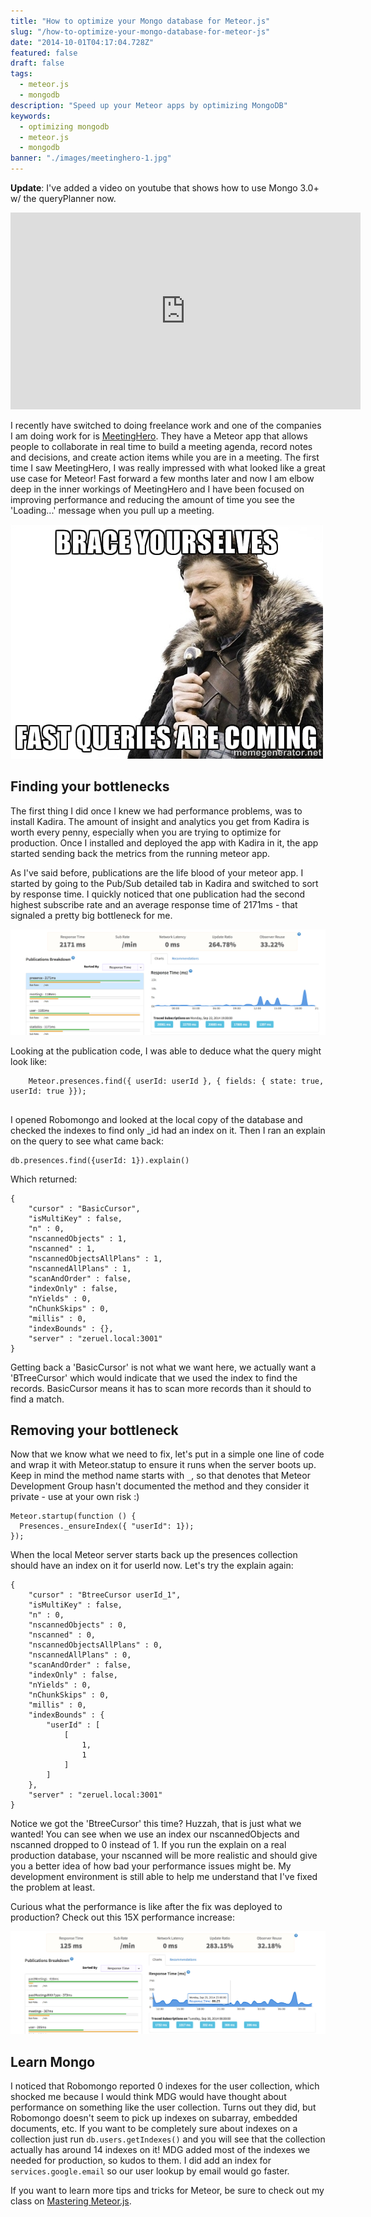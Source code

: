 ```yaml
---
title: "How to optimize your Mongo database for Meteor.js"
slug: "/how-to-optimize-your-mongo-database-for-meteor-js"
date: "2014-10-01T04:17:04.728Z"
featured: false
draft: false
tags:
  - meteor.js
  - mongodb
description: "Speed up your Meteor apps by optimizing MongoDB"
keywords:
  - optimizing mongodb
  - meteor.js
  - mongodb
banner: "./images/meetinghero-1.jpg"
---
```


**Update**: I've added a video on youtube that shows how to use Mongo 3.0+ w/ the queryPlanner now.

<iframe width="560" height="315" src="https://www.youtube.com/embed/z9-9PCaEpbU" frameborder="0" allowfullscreen></iframe>

I recently have switched to doing freelance work and one of the companies I am doing work for is [MeetingHero](http://www.meetinghero.com/). They have a Meteor app that allows people to collaborate in real time to build a meeting agenda, record notes and decisions, and create action items while you are in a meeting. The first time I saw MeetingHero, I was really impressed with what looked like a great use case for Meteor! Fast forward a few months later and now I am elbow deep in the inner workings of MeetingHero and I have been focused on improving performance and reducing the amount of time you see the 'Loading...' message when you pull up a meeting.

![fast-mongo-queries](./images/fast-queries.jpg)

## Finding your bottlenecks

The first thing I did once I knew we had performance problems, was to install Kadira. The amount of insight and analytics you get from Kadira is worth every penny, especially when you are trying to optimize for production. Once I installed and deployed the app with Kadira in it, the app started sending back the metrics from the running meteor app.

As I've said before, publications are the life blood of your meteor app. I started by going to the Pub/Sub detailed tab in Kadira and switched to sort by response time. I quickly noticed that one publication had the second highest subscribe rate and an average response time of 2171ms - that signaled a pretty big bottleneck for me.

![slow-pub-issue](./images/slow-pub.jpg)

Looking at the publication code, I was able to deduce what the query might look like:


```
	Meteor.presences.find({ userId: userId }, { fields: { state: true, userId: true }});
                               
```

I opened Robomongo and looked at the local copy of the database and checked the indexes to find only _id had an index on it. Then I ran an explain on the query to see what came back:

```
db.presences.find({userId: 1}).explain()
```

Which returned:

```
{
    "cursor" : "BasicCursor",
    "isMultiKey" : false,
    "n" : 0,
    "nscannedObjects" : 1,
    "nscanned" : 1,
    "nscannedObjectsAllPlans" : 1,
    "nscannedAllPlans" : 1,
    "scanAndOrder" : false,
    "indexOnly" : false,
    "nYields" : 0,
    "nChunkSkips" : 0,
    "millis" : 0,
    "indexBounds" : {},
    "server" : "zeruel.local:3001"
}
```

Getting back a 'BasicCursor' is not what we want here, we actually want a 'BTreeCursor' which would indicate that we used the index to find the records. BasicCursor means it has to scan more records than it should to find a match.

## Removing your bottleneck

Now that we know what we need to fix, let's put in a simple one line of code and wrap it with Meteor.statup to ensure it runs when the server boots up. Keep in mind the method name starts with `_`, so that denotes that Meteor Development Group hasn't documented the method and they consider it private - use at your own risk :)

```
Meteor.startup(function () {
  Presences._ensureIndex({ "userId": 1});
});
```

When the local Meteor server starts back up the presences collection should have an index on it for userId now. Let's try the explain again:

```
{
    "cursor" : "BtreeCursor userId_1",
    "isMultiKey" : false,
    "n" : 0,
    "nscannedObjects" : 0,
    "nscanned" : 0,
    "nscannedObjectsAllPlans" : 0,
    "nscannedAllPlans" : 0,
    "scanAndOrder" : false,
    "indexOnly" : false,
    "nYields" : 0,
    "nChunkSkips" : 0,
    "millis" : 0,
    "indexBounds" : {
        "userId" : [ 
            [ 
                1, 
                1
            ]
        ]
    },
    "server" : "zeruel.local:3001"
}
```

Notice we got the 'BtreeCursor' this time? Huzzah, that is just what we wanted! You can see when we use an index our nscannedObjects and nscanned dropped to 0 instead of 1. If you run the explain on a real production database, your nscanned will be more realistic and should give you a better idea of how bad your performance issues might be. My development environment is still able to help me understand that I've fixed the problem at least.

Curious what the performance is like after the fix was deployed to production? Check out this 15X performance increase:

![speed-up-image](./images/speed-up.jpg)

## Learn Mongo

I noticed that Robomongo reported 0 indexes for the user collection, which shocked me because I would think MDG would have thought about performance on something like the user collection. Turns out they did, but Robomongo doesn't seem to pick up indexes on subarray, embedded documents, etc. If you want to be completely sure about indexes on a collection just run `db.users.getIndexes()` and you will see that the collection actually has around 14 indexes on it! MDG added most of the indexes we needed for production, so kudos to them. I did add an index for `services.google.email` so our user lookup by email would go faster.

If you want to learn more tips and tricks for Meteor, be sure to check out my class on [Mastering Meteor.js](http://meteorjs.club/learn).
